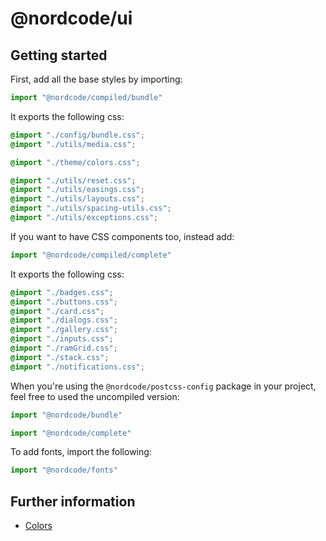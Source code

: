 # @nordcode/ui

## Getting started

First, add all the base styles by importing:

```js
import "@nordcode/compiled/bundle"
```

It exports the following css:

```css
@import "./config/bundle.css";
@import "./utils/media.css";

@import "./theme/colors.css";

@import "./utils/reset.css";
@import "./utils/easings.css";
@import "./utils/layouts.css";
@import "./utils/spacing-utils.css";
@import "./utils/exceptions.css";
```

If you want to have CSS components too, instead add:

```js
import "@nordcode/compiled/complete"
```

It exports the following css:

```css
@import "./badges.css";
@import "./buttons.css";
@import "./card.css";
@import "./dialogs.css";
@import "./gallery.css";
@import "./inputs.css";
@import "./ramGrid.css";
@import "./stack.css";
@import "./notifications.css";
```

When you're using the `@nordcode/postcss-config` package in your project, feel free to used the uncompiled version:

```js
import "@nordcode/bundle"
```

```js
import "@nordcode/complete"
```

To add fonts, import the following:

```js
import "@nordcode/fonts"
```

## Further information

- [Colors](../../apps/ui-generator/docs/colors.md)
